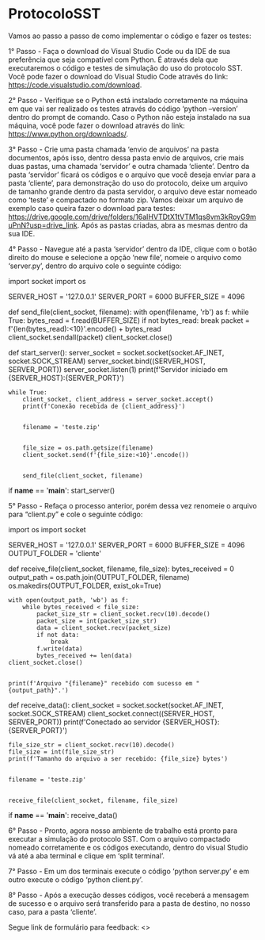 # ProtocoloSST
Vamos ao passo a passo de como implementar o código e fazer os testes:

1° Passo - Faça o download do Visual Studio Code ou da IDE de sua preferência que seja compatível com Python. É através dela que executaremos o código e testes de simulação do uso do protocolo SST. Você pode fazer o download do Visual Studio Code através do link: <https://code.visualstudio.com/download>.

2° Passo - Verifique se o Python está instalado corretamente na máquina em que vai ser realizado os testes através do código ‘python –version’ dentro do prompt de comando.
Caso o Python não esteja instalado na sua máquina, você pode fazer o download através do link: <https://www.python.org/downloads/>.

3° Passo - Crie uma pasta chamada ‘envio de arquivos’ na pasta documentos, após isso, dentro dessa pasta envio de arquivos, crie mais duas pastas, uma chamada ‘servidor’ e outra chamada ‘cliente’. 
	Dentro da pasta ‘servidor’ ficará os códigos e o arquivo que você deseja enviar para a pasta ‘cliente’, para demonstração do uso do protocolo, deixe um arquivo de tamanho grande dentro da pasta servidor, o arquivo deve estar nomeado como ‘teste’ e compactado no formato zip. Vamos deixar um arquivo de exemplo caso queira fazer o download para testes: <https://drive.google.com/drive/folders/16aIHVTDtX1tVTM1qs8vm3kRoyG9muPnN?usp=drive_link>.
	Após as pastas criadas, abra as mesmas dentro da sua IDE. 

4° Passo - Navegue até a pasta ‘servidor’ dentro da IDE, clique com o botão direito do mouse e selecione a opção ‘new file’, nomeie o arquivo como ‘server.py’, dentro do arquivo cole o seguinte código:

import socket
import os


SERVER_HOST = '127.0.0.1'
SERVER_PORT = 6000
BUFFER_SIZE = 4096


def send_file(client_socket, filename):
    with open(filename, 'rb') as f:
        while True:
            bytes_read = f.read(BUFFER_SIZE)
            if not bytes_read:
                break
            packet = f'{len(bytes_read):<10}'.encode() + bytes_read
            client_socket.sendall(packet)
    client_socket.close()


def start_server():
    server_socket = socket.socket(socket.AF_INET, socket.SOCK_STREAM)
    server_socket.bind((SERVER_HOST, SERVER_PORT))
    server_socket.listen(1)
    print(f'Servidor iniciado em {SERVER_HOST}:{SERVER_PORT}')


    while True:
        client_socket, client_address = server_socket.accept()
        print(f'Conexão recebida de {client_address}')


        filename = 'teste.zip'


        file_size = os.path.getsize(filename)
        client_socket.send(f'{file_size:<10}'.encode())


        send_file(client_socket, filename)


if __name__ == '__main__':
    start_server()



5° Passo - Refaça o processo anterior, porém dessa vez renomeie o arquivo para “client.py” e cole o seguinte código:


import os
import socket


SERVER_HOST = '127.0.0.1'
SERVER_PORT = 6000
BUFFER_SIZE = 4096  
OUTPUT_FOLDER = 'cliente'  






def receive_file(client_socket, filename, file_size):
    bytes_received = 0
    output_path = os.path.join(OUTPUT_FOLDER, filename)
    os.makedirs(OUTPUT_FOLDER, exist_ok=True)  


    with open(output_path, 'wb') as f:
        while bytes_received < file_size:
            packet_size_str = client_socket.recv(10).decode()
            packet_size = int(packet_size_str)
            data = client_socket.recv(packet_size)
            if not data:
                break
            f.write(data)
            bytes_received += len(data)
    client_socket.close()


    print(f'Arquivo "{filename}" recebido com sucesso em "{output_path}".')


def receive_data():
    client_socket = socket.socket(socket.AF_INET, socket.SOCK_STREAM)
    client_socket.connect((SERVER_HOST, SERVER_PORT))
    print(f'Conectado ao servidor {SERVER_HOST}:{SERVER_PORT}')


    file_size_str = client_socket.recv(10).decode()
    file_size = int(file_size_str)
    print(f'Tamanho do arquivo a ser recebido: {file_size} bytes')


    filename = 'teste.zip'


    receive_file(client_socket, filename, file_size)


if __name__ == '__main__':
    receive_data()

6° Passo -  Pronto, agora nosso ambiente de trabalho está pronto para executar a simulação do protocolo SST. Com o arquivo compactado nomeado corretamente e os códigos executando, dentro do visual Studio vá até a aba terminal e clique em ‘split terminal’.


7° Passo - Em um dos terminais execute o código ‘python server.py’ e em outro execute o código ‘python client.py’. 


8° Passo - Após a execução desses códigos, você receberá a mensagem de sucesso e o arquivo será transferido para a pasta de destino, no nosso caso, para a pasta ‘cliente’.


Segue link de formulário para feedback: <>

